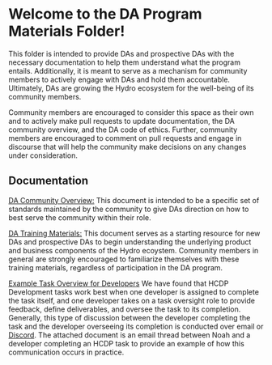 # Welcome to the DA Program Materials Folder!
This folder is intended to provide DAs and prospective DAs with the necessary documentation to help them understand what the program entails. Additionally, it is meant to serve as a mechanism for community members to actively engage with DAs and hold them accountable. Ultimately, DAs are growing the Hydro ecosystem for the well-being of its community members. 

Community members are encouraged to consider this space as their own and to actively make pull requests to update documentation, the DA community overview, and the DA code of ethics. Further, community members are encouraged to comment on pull requests and engage in discourse that will help the community make decisions on any changes under consideration. 

## Documentation
[DA Community Overview:](https://github.com/HydroCommunity/DecentralisationAmbassadors/blob/master/da-materials/da-community-overview.md) This document is intended to be a specific set of standards maintained by the community to give DAs direction on how to best serve the community within their role.

[DA Training Materials:](https://github.com/HydroCommunity/DecentralisationAmbassadors/blob/master/da-materials/da-training.md) This document serves as a starting resource for new DAs and prospective DAs to begin understanding the underlying product and business components of the Hydro ecoystem. Community members in general are strongly encouraged to familiarize themselves with these training materials, regardless of participation in the DA program. 

[Example Task Overview for Developers](https://github.com/HydroCommunity/DecentralisationAmbassadors/blob/master/da-materials/Email%20Chain%20Compiled.pdf) We have found that HCDP Development tasks work best when one developer is assigned to complete the task itself, and one developer takes on a task oversight role to provide feedback, define deliverables, and oversee the task to its completion. Generally, this type of discussion between the developer completing the task and the developer overseeing its completion is conducted over email or [Discord](https://discordapp.com/invite/gxAUagw). The attached document is an email thread between Noah and a developer completing an HCDP task to provide an example of how this communication occurs in practice.
